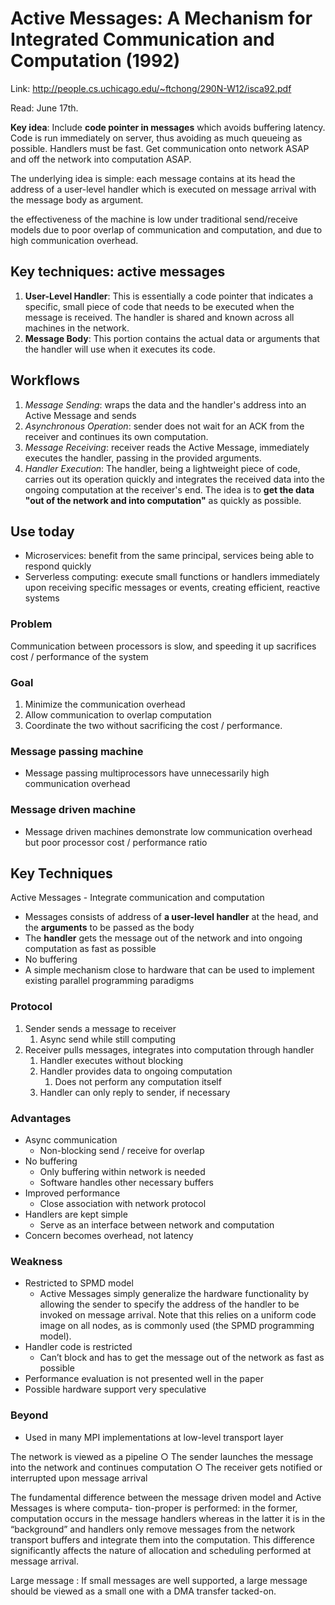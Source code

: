 # Active Messages: A Mechanism for Integrated Communication and Computation (1992)

Link: http://people.cs.uchicago.edu/~ftchong/290N-W12/isca92.pdf

Read: June 17th.

**Key idea**: Include **code pointer in messages** which avoids buffering latency. Code is run immediately on server, thus avoiding as much queueing as possible. Handlers must be fast. Get communication onto network ASAP and off the network into computation ASAP.

The underlying idea is simple: each message contains at its head the address of a user-level handler which is executed on message arrival with the message body as argument.

the effectiveness of the machine is low under traditional send/receive models due to poor overlap of communication and computation, and due to high communication overhead.

## Key techniques: active messages

1. **User-Level Handler**: This is essentially a code pointer that indicates a specific, small piece of code that needs to be executed when the message is received. The handler is shared and known across all machines in the network.
2. **Message Body**: This portion contains the actual data or arguments that the handler will use when it executes its code.

## Workflows

1. _Message Sending_: wraps the data and the handler's address into an Active Message and sends
2. _Asynchronous Operation_: sender does not wait for an ACK from the receiver and continues its own computation.
3. _Message Receiving_: receiver reads the Active Message, immediately executes the handler, passing in the provided arguments.
4. _Handler Execution_: The handler, being a lightweight piece of code, carries out its operation quickly and integrates the received data into the ongoing computation at the receiver's end. The idea is to **get the data "out of the network and into computation"** as quickly as possible.

## Use today

* Microservices: benefit from the same principal, services being able to respond quickly
* Serverless computing: execute small functions or handlers immediately upon receiving specific messages or events, creating efficient, reactive systems

### Problem

Communication between processors is slow, and speeding it up sacrifices cost / performance of the system

### Goal

1. Minimize the communication overhead
2. Allow communication to overlap computation
3. Coordinate the two without sacrificing the cost / performance.

### Message passing machine

- Message passing multiprocessors have unnecessarily high communication overhead

### Message driven machine

- Message driven machines demonstrate low communication overhead but poor processor cost / performance ratio

## Key Techniques

Active Messages - Integrate communication and computation

- Messages consists of address of **a user-level handler** at the head, and the **arguments** to be passed as the body
- The **handler** gets the message out of the network and into ongoing computation as fast as possible
- No buffering
- A simple mechanism close to hardware that can be used to implement existing parallel programming paradigms

### Protocol

1. Sender sends a message to receiver
   1. Async send while still computing
2. Receiver pulls messages, integrates into computation through handler
   1. Handler executes without blocking
   2. Handler provides data to ongoing computation
      1. Does not perform any computation itself
   3. Handler can only reply to sender, if necessary

### Advantages

- Async communication
  - Non-blocking send / receive for overlap
- No buffering
  - Only buffering within network is needed
  - Software handles other necessary buffers
- Improved performance
  - Close association with network protocol
- Handlers are kept simple
  - Serve as an interface between network and computation
- Concern becomes overhead, not latency

### Weakness

- Restricted to SPMD model
  - Active Messages simply generalize the hardware functionality by allowing the sender to specify the address of the handler to be invoked on message arrival. Note that this relies on a uniform code image on all nodes, as is commonly used (the SPMD programming model).
- Handler code is restricted
  - Can’t block and has to get the message out of the network as fast as possible
- Performance evaluation is not presented well in the paper
- Possible hardware support very speculative

### Beyond

- Used in many MPI implementations at low-level transport layer

The network is viewed as a pipeline
○ The sender launches the message into the network and continues computation
○ The receiver gets notified or interrupted upon message arrival

The fundamental difference between the message driven model and Active Messages is where computa- tion-proper is performed: in the former, computation occurs in the message handlers whereas in the latter it is in the “background” and handlers only remove messages from the network transport buffers and integrate them into the computation. This difference significantly affects the nature of allocation and scheduling performed at message arrival.

Large message : If small messages are well supported, a large message should be viewed as a small one with a DMA transfer tacked-on.
